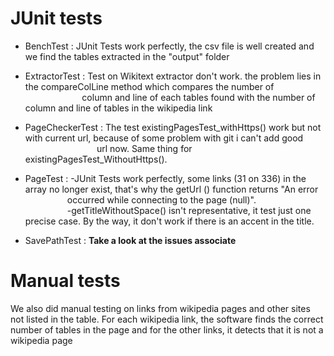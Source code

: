 # JUnit tests

* BenchTest : JUnit Tests work perfectly, the csv file is well created and we find the tables extracted in the "output" folder

* ExtractorTest : Test on Wikitext extractor don't work. the problem lies in the compareColLine method which compares the number of &nbsp;&nbsp;&nbsp;&nbsp;&nbsp;&nbsp;&nbsp;&nbsp;&nbsp;&nbsp;&nbsp;&nbsp;&nbsp;&nbsp;&nbsp;&nbsp;&nbsp;&nbsp;&nbsp;&nbsp;&nbsp;&nbsp; column and line of each tables found with the number of column and line of tables in the wikipedia link

* PageCheckerTest : The test existingPagesTest_withHttps() work but not with current url, because of some problem with git i can't add good &nbsp;&nbsp;&nbsp;&nbsp;&nbsp;&nbsp;&nbsp;&nbsp;&nbsp;&nbsp;&nbsp;&nbsp;&nbsp;&nbsp;&nbsp;&nbsp;&nbsp;&nbsp;&nbsp;&nbsp;&nbsp;&nbsp;&nbsp;&nbsp;&nbsp;&nbsp;&nbsp;&nbsp; url now. Same thing for existingPagesTest_WithoutHttps().

* PageTest : -JUnit Tests work perfectly, some links (31 on 336) in the array no longer exist, that's why the getUrl () function returns "An error &nbsp;&nbsp;&nbsp;&nbsp;&nbsp;&nbsp;&nbsp;&nbsp;&nbsp;&nbsp;&nbsp;&nbsp;&nbsp;&nbsp;&nbsp;&nbsp; occurred while connecting to the page (null)".  
&nbsp;&nbsp;&nbsp;&nbsp;&nbsp;&nbsp;&nbsp;&nbsp;&nbsp;&nbsp;&nbsp;&nbsp;&nbsp;&nbsp;&nbsp;&nbsp; -getTitleWithoutSpace() isn't representative, it test just one precise case. By the way, it don't work if there is an accent in the title.  

* SavePathTest : **Take a look at the issues associate**

# Manual tests

We also did manual testing on links from wikipedia pages and other sites not listed in the table. For each wikipedia link, the software finds the correct number of tables in the page and for the other links, it detects that it is not a wikipedia page
